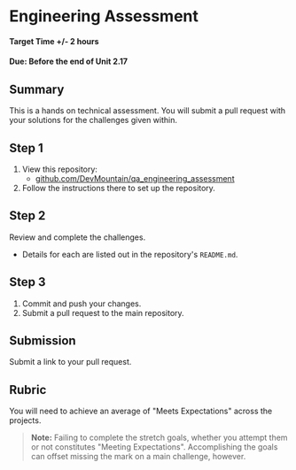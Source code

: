 # Engineering Assessment

#### Target Time +/- 2 hours

#### **Due:** Before the end of Unit 2.17

## Summary

This is a hands on technical assessment. You will submit a pull request with
your solutions for the challenges given within.

## Step 1

1. View this repository:
   - [github.com/DevMountain/qa_engineering_assessment](https://github.com/DevMountain/qa_engineering_assessment)
1. Follow the instructions there to set up the repository.

## Step 2

Review and complete the challenges.

- Details for each are listed out in the repository's `README.md`.

## Step 3

1. Commit and push your changes.
1. Submit a pull request to the main repository.

## Submission

Submit a link to your pull request.

## Rubric

You will need to achieve an average of "Meets Expectations" across the projects.

> **Note:** Failing to complete the stretch goals, whether you attempt them or
> not constitutes "Meeting Expectations". Accomplishing the goals can offset
> missing the mark on a main challenge, however.
